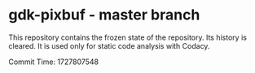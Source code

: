 # gdk-pixbuf - master branch

This repository contains the frozen state of the repository.
Its history is cleared. It is used only for static code
analysis with Codacy.

Commit Time: 1727807548